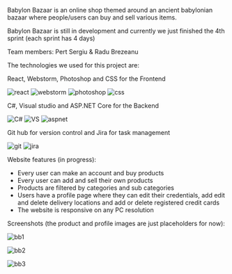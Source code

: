 Babylon Bazaar is an online shop themed around an ancient babylonian bazaar where people/users can buy and sell various items.

Babylon Bazaar is still in development and currently we just finished the 4th sprint (each sprint has 4 days)

Team members: Pert Sergiu & Radu Brezeanu

The technologies we used for this project are:

React, Webstorm, Photoshop and CSS for the Frontend

![react](https://user-images.githubusercontent.com/89579316/185109098-0b3fdc6a-cb96-4153-8c79-b0f44a243249.jpg)
![webstorm](https://user-images.githubusercontent.com/89579316/185109151-e681da61-ac81-4b6d-892e-38c0f414462e.jpg)
![photoshop](https://user-images.githubusercontent.com/89579316/185109186-c39aff6b-7b9b-4ec5-b127-cee23e51c8fb.jpg)
![css](https://user-images.githubusercontent.com/89579316/185109159-c1016cac-e63d-4f01-b96b-0ba8302d97fb.jpg)

C#, Visual studio and ASP.NET Core for the Backend

![C#](https://user-images.githubusercontent.com/89579316/185109331-6d9c3bc8-e555-4d48-bbb0-6ed4bfe8f48a.jpg)
![VS](https://user-images.githubusercontent.com/89579316/185109336-2200ace4-5b32-4909-a0ce-3e0f961004b0.jpg)
![aspnet](https://user-images.githubusercontent.com/89579316/185109347-dde51f9f-3323-4ae0-9451-51a3020420f2.jpg)

Git hub for version control and Jira for task management

![git](https://user-images.githubusercontent.com/89579316/185109868-bb69dce3-2ad8-4dd1-ae31-5d4337b45526.jpg)
![jira](https://user-images.githubusercontent.com/89579316/185109883-7c2f5c84-5d90-47ea-a60c-677598a08415.jpg)

Website features (in progress):
- Every user can make an account and buy products
- Every user can add and sell their own products
- Products are filtered by categories and sub categories
- Users have a profile page where they can edit their credentials, add edit and delete delivery locations and add or delete registered credit cards
- The website is responsive on any PC resolution

Screenshots (the product and profile images are just placeholders for now):

![bb1](https://user-images.githubusercontent.com/89579316/185111288-ad89af81-fd63-4a99-a444-01ac68d2366e.JPG)

![bb2](https://user-images.githubusercontent.com/89579316/185111332-68d319d0-28e9-4920-a51b-2ae4c3540696.JPG)

![bb3](https://user-images.githubusercontent.com/89579316/185111354-bdfe19d4-8c1f-4c24-93c3-0b03f8b79204.JPG)

